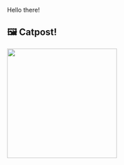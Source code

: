 Hello there!



## 🖼️ Catpost!

<sub>
    <img src="https://cdn2.thecatapi.com/images/16c.jpg" height="256">
</sub>

